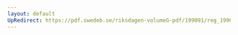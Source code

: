 ```yaml
---
layout: default
UpRedirect: https://pdf.swedeb.se/riksdagen-volumeG-pdf/199091/reg_199091/reg_199091_0950.pdf
---
```


